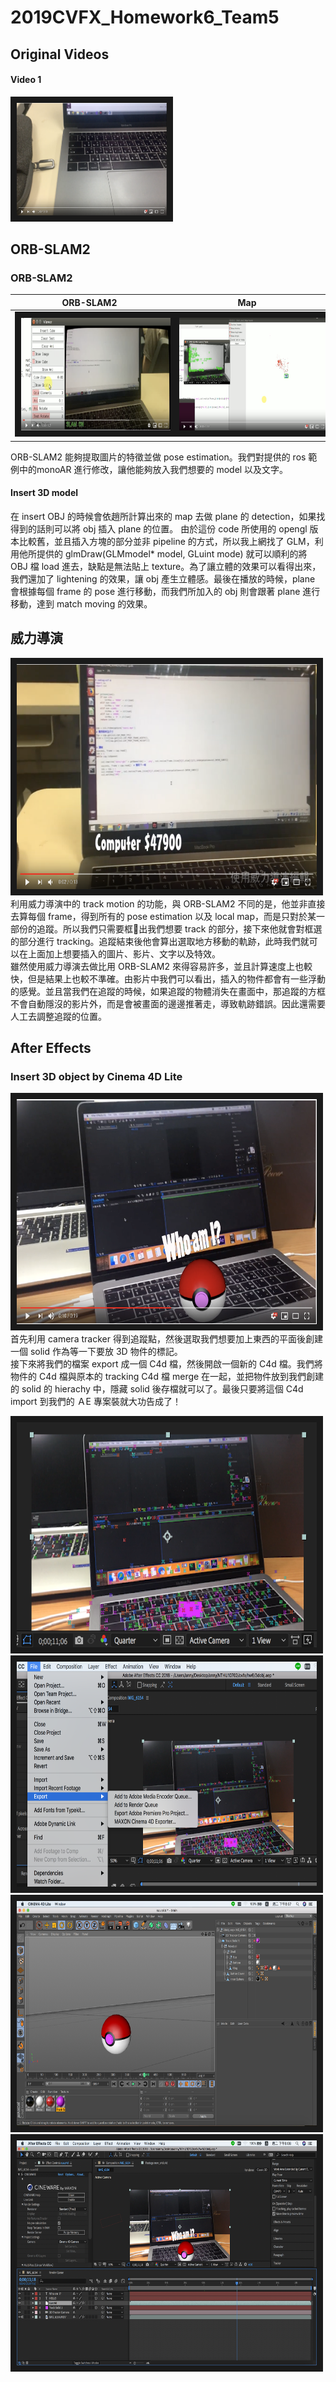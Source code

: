 # 2019CVFX_Homework6_Team5

## Original Videos
#### Video 1
<a href="https://youtu.be/E0rl5OCEfeA" target="_blank"><img src="./Images/original-video.png" alt="Original Video" width="240" height="180" border="10"/></a>

## ORB-SLAM2
### ORB-SLAM2

ORB-SLAM2            |  Map           
:-------------------------:|:-------------------------:
<a href="https://youtu.be/fUQH25Jx-8Y" target="_blank"><img src="./Images/ORB-SLAM2.png" alt="ORB-SLAM2" width="240" height="180" border="10"/></a> | <a href="https://youtu.be/35lXNmTyoq8" target="_blank"><img src="./Images/track.png" alt="Power" width="240" height="180" border="10"/></a>

ORB-SLAM2 能夠提取圖片的特徵並做 pose estimation。我們對提供的 ros 範例中的monoAR 進行修改，讓他能夠放入我們想要的 model 以及文字。<br>

#### Insert 3D model
在 insert OBJ 的時候會依趙所計算出來的 map 去做 plane 的 detection，如果找得到的話則可以將 obj 插入 plane 的位置。
由於這份 code 所使用的 opengl 版本比較舊，並且插入方塊的部分並非 pipeline 的方式，所以我上網找了 GLM，利用他所提供的  glmDraw(GLMmodel* model, GLuint mode) 就可以順利的將 OBJ 檔 load 進去，缺點是無法貼上 texture。為了讓立體的效果可以看得出來，我們還加了 lightening 的效果，讓 obj 產生立體感。最後在播放的時候，plane 會根據每個 frame 的 pose 進行移動，而我們所加入的 obj 則會跟著 plane 進行移動，達到 match moving 的效果。

## 威力導演
<a href="https://youtu.be/dsKpcQfdGlA" target="_blank"><img src="./Images/power.png" alt="Power" width="480" height="360" border="10"/></a>
利用威力導演中的 track motion 的功能，與 ORB-SLAM2 不同的是，他並非直接去算每個 frame，得到所有的 pose estimation 以及 local map，而是只對於某一部份的追蹤。所以我們只需要框出我們想要 track 的部分，接下來他就會對框選的部分進行 tracking。追蹤結束後他會算出選取地方移動的軌跡，此時我們就可以在上面加上想要插入的圖片、影片、文字以及特效。
<br>
雖然使用威力導演去做比用 ORB-SLAM2 來得容易許多，並且計算速度上也較快，但是結果上也較不準確。由影片中我們可以看出，插入的物件都會有一些浮動的感覺。並且當我們在追蹤的時候，如果追蹤的物體消失在畫面中，那追蹤的方框不會自動隱沒的影片外，而是會被畫面的邊邊推著走，導致軌跡錯誤。因此還需要人工去調整追蹤的位置。

## After Effects

### Insert 3D object by Cinema 4D Lite 
<a href="https://youtu.be/5OtnqrWqJ1w" target="_blank"><img src="./Images/AE-OBJ.png" alt="Power" width="480" height="360" border="10"/></a>
首先利用 camera tracker 得到追蹤點，然後選取我們想要加上東西的平面後創建一個 solid 作為等一下要放 3D 物件的標記。<br>
接下來將我們的檔案 export 成一個 C4d 檔，然後開啟一個新的 C4d 檔。我們將物件的 C4d 檔與原本的 tracking C4d 檔 merge 在一起，並把物件放到我們創建的 solid 的 hierachy 中，隱藏 solid 後存檔就可以了。最後只要將這個 C4d import 到我們的 ＡE 專案裝就大功告成了！
<p float="left">
    <img src="./Images/step1.png" alt="Power" width="480" height="360" border="10"/>
    <img src="./Images/step2.png" alt="Power" width="480" height="360" border="10"/>
    <img src="./Images/step3.png" alt="Power" width="480" height="360" border="10"/>
    <img src="./Images/step4.png" alt="Power" width="480" height="360" border="10"/>
</p>